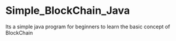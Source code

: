 # Simple_BlockChain_Java
Its a simple java program for beginners to learn the basic concept of BlockChain
